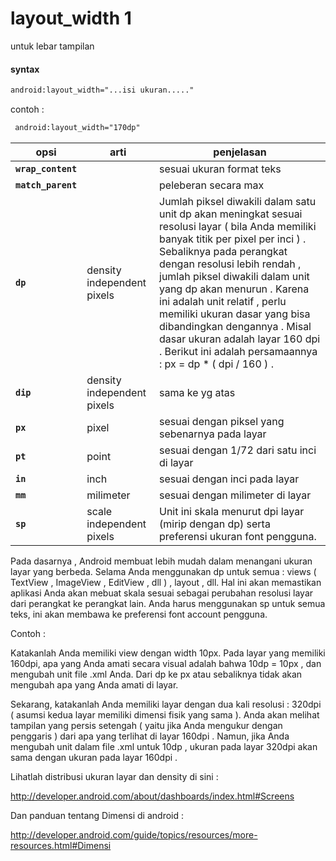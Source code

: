 # layout_width 1
untuk lebar tampilan

#### syntax
```xml
android:layout_width="...isi ukuran....."
```

contoh :
```xml
 android:layout_width="170dp"
```

|opsi|arti|penjelasan|
|---|---|--|
| **`wrap_content`**||sesuai ukuran format teks|
| **`match_parent`** || peleberan secara max |
| **`dp`** |  density independent pixels  | Jumlah piksel diwakili dalam satu unit dp akan meningkat sesuai resolusi layar ( bila Anda memiliki banyak titik per pixel per inci ) . Sebaliknya pada perangkat dengan resolusi lebih rendah , jumlah piksel diwakili dalam unit yang dp akan menurun . Karena ini adalah unit relatif , perlu memiliki ukuran dasar yang bisa dibandingkan dengannya . Misal dasar ukuran adalah layar 160 dpi . Berikut ini adalah persamaannya : px = dp * ( dpi / 160 ) .|
|**`dip`**|density independent pixels| sama ke yg atas |
|**`px `**| pixel | sesuai dengan piksel yang sebenarnya pada layar |
|**`pt`**|point|sesuai dengan 1/72 dari satu inci di layar|
|**`in`**|inch|sesuai dengan inci pada layar|
|**`mm`**|milimeter|sesuai dengan milimeter di layar|
|**`sp `**|scale independent pixels|Unit ini skala menurut dpi layar (mirip dengan dp) serta preferensi ukuran font pengguna.|

Pada dasarnya , Android membuat lebih mudah dalam menangani ukuran layar yang berbeda. Selama Anda menggunakan dp untuk semua : views ( TextView , ImageView , EditView , dll ) , layout , dll. Hal ini akan memastikan aplikasi Anda akan mebuat  skala sesuai sebagai perubahan resolusi layar dari perangkat ke perangkat lain. Anda harus menggunakan sp untuk semua teks, ini akan membawa ke preferensi font account pengguna.

Contoh :

Katakanlah Anda memiliki view dengan width 10px.
Pada layar yang memiliki 160dpi, apa yang Anda amati secara visual adalah bahwa 10dp = 10px , dan mengubah unit file .xml Anda. Dari dp ke px atau sebaliknya tidak akan mengubah apa yang Anda amati di layar.

Sekarang, katakanlah Anda memiliki layar dengan dua kali resolusi : 320dpi ( asumsi kedua layar memiliki dimensi fisik yang sama ). Anda akan melihat tampilan yang persis setengah ( yaitu jika Anda mengukur dengan penggaris ) dari apa yang terlihat di layar 160dpi . Namun, jika Anda mengubah unit dalam file .xml untuk 10dp , ukuran pada layar 320dpi akan sama dengan ukuran pada layar 160dpi .

Lihatlah distribusi ukuran layar dan density di sini :

http://developer.android.com/about/dashboards/index.html#Screens

Dan panduan tentang Dimensi di android :

http://developer.android.com/guide/topics/resources/more-resources.html#Dimensi
